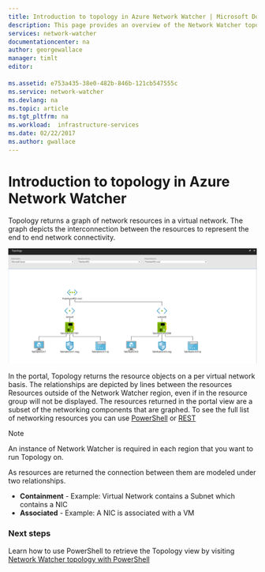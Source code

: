 ```yaml
---
title: Introduction to topology in Azure Network Watcher | Microsoft Docs
description: This page provides an overview of the Network Watcher topology capabilities
services: network-watcher
documentationcenter: na
author: georgewallace
manager: timlt
editor: 

ms.assetid: e753a435-38e0-482b-846b-121cb547555c
ms.service: network-watcher
ms.devlang: na
ms.topic: article
ms.tgt_pltfrm: na
ms.workload:  infrastructure-services
ms.date: 02/22/2017
ms.author: gwallace
---
```


# Introduction to topology in Azure Network Watcher

Topology returns a graph of network resources in a virtual network. The graph depicts the interconnection between the resources to represent the end to end network connectivity.

![topology overview][1]

In the portal, Topology returns the resource objects on a per virtual network basis. The relationships are depicted by lines between the resources Resources outside of the Network Watcher region, even if in the resource group will not be displayed. The resources returned in the portal view are a subset of the networking components that are graphed. To see the full list of networking resources you can use [PowerShell](network-watcher-topology-powershell.md) or [REST](network-watcher-topology-rest.md)

> [!NOTE]
> An instance of Network Watcher is required in each region that you want to run Topology on.

As resources are returned the connection between them are modeled under two relationships.

- **Containment** - Example: Virtual Network contains a Subnet which contains a NIC
- **Associated** - Example: A NIC is associated with a VM

### Next steps

Learn how to use PowerShell to retrieve the Topology view by visiting [Network Watcher topology with PowerShell](network-watcher-topology-powershell.md)

<!--Image references-->

[1]: ./media/network-watcher-topology-overview/topology.png
